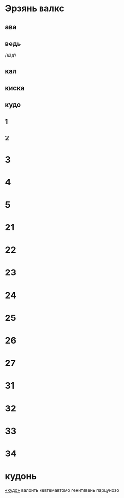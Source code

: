 # Эрзянь валкс

## ава

## ведь
/вӓд’/

## кал

## киска

## кудо

## 1

## 2

# 3

# 4

# 5

# 21

# 22

# 23

# 24

# 25

# 26

# 27

# 31

# 32

# 33

# 34


# кудонь
[«кудо»](https://rueter.github.io/emerald/dictionaries/docs/myv_erzjanj_valks.html#кудо) валонть невтемавтомо генитивень парцунозо
